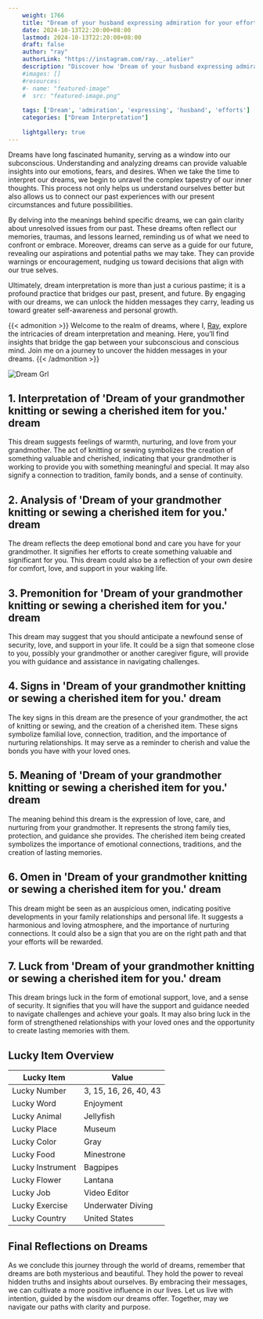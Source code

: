 ```yaml
---
    weight: 1766
    title: "Dream of your husband expressing admiration for your efforts."  # Assuming 'title' column exists
    date: 2024-10-13T22:20:00+08:00
    lastmod: 2024-10-13T22:20:00+08:00
    draft: false
    author: "ray"
    authorLink: "https://instagram.com/ray._.atelier"
    description: "Discover how 'Dream of your husband expressing admiration for your efforts.' can interpret your future and uncover its significant meanings in your life."
    #images: []
    #resources:
    #- name: "featured-image"
    #  src: "featured-image.png"
    
    tags: ['Dream', 'admiration', 'expressing', 'husband', 'efforts']
    categories: ["Dream Interpretation"]
    
    lightgallery: true
---
```

    
Dreams have long fascinated humanity, serving as a window into our subconscious. Understanding and analyzing dreams can provide valuable insights into our emotions, fears, and desires. When we take the time to interpret our dreams, we begin to unravel the complex tapestry of our inner thoughts. This process not only helps us understand ourselves better but also allows us to connect our past experiences with our present circumstances and future possibilities.

By delving into the meanings behind specific dreams, we can gain clarity about unresolved issues from our past. These dreams often reflect our memories, traumas, and lessons learned, reminding us of what we need to confront or embrace. Moreover, dreams can serve as a guide for our future, revealing our aspirations and potential paths we may take. They can provide warnings or encouragement, nudging us toward decisions that align with our true selves.

Ultimately, dream interpretation is more than just a curious pastime; it is a profound practice that bridges our past, present, and future. By engaging with our dreams, we can unlock the hidden messages they carry, leading us toward greater self-awareness and personal growth.

{{< admonition >}}
Welcome to the realm of dreams, where I, [Ray](https://instagram.com/ray._.atelier), explore the intricacies of dream interpretation and meaning. Here, you’ll find insights that bridge the gap between your subconscious and conscious mind. Join me on a journey to uncover the hidden messages in your dreams.
{{< /admonition >}}

![Dream Grl](https://cdn.pixabay.com/photo/2017/11/02/03/35/gothic-2910057_1280.jpg "Dream Grl")

## 1. Interpretation of 'Dream of your grandmother knitting or sewing a cherished item for you.' dream
 This dream suggests feelings of warmth, nurturing, and love from your grandmother. The act of knitting or sewing symbolizes the creation of something valuable and cherished, indicating that your grandmother is working to provide you with something meaningful and special. It may also signify a connection to tradition, family bonds, and a sense of continuity.

## 2. Analysis of 'Dream of your grandmother knitting or sewing a cherished item for you.' dream
 The dream reflects the deep emotional bond and care you have for your grandmother. It signifies her efforts to create something valuable and significant for you. This dream could also be a reflection of your own desire for comfort, love, and support in your waking life.

## 3. Premonition for 'Dream of your grandmother knitting or sewing a cherished item for you.' dream
 This dream may suggest that you should anticipate a newfound sense of security, love, and support in your life. It could be a sign that someone close to you, possibly your grandmother or another caregiver figure, will provide you with guidance and assistance in navigating challenges.

## 4. Signs in 'Dream of your grandmother knitting or sewing a cherished item for you.' dream
 The key signs in this dream are the presence of your grandmother, the act of knitting or sewing, and the creation of a cherished item. These signs symbolize familial love, connection, tradition, and the importance of nurturing relationships. It may serve as a reminder to cherish and value the bonds you have with your loved ones.

## 5. Meaning of 'Dream of your grandmother knitting or sewing a cherished item for you.' dream
 The meaning behind this dream is the expression of love, care, and nurturing from your grandmother. It represents the strong family ties, protection, and guidance she provides. The cherished item being created symbolizes the importance of emotional connections, traditions, and the creation of lasting memories.

## 6. Omen in 'Dream of your grandmother knitting or sewing a cherished item for you.' dream
 This dream might be seen as an auspicious omen, indicating positive developments in your family relationships and personal life. It suggests a harmonious and loving atmosphere, and the importance of nurturing connections. It could also be a sign that you are on the right path and that your efforts will be rewarded.

## 7. Luck from 'Dream of your grandmother knitting or sewing a cherished item for you.' dream
 This dream brings luck in the form of emotional support, love, and a sense of security. It signifies that you will have the support and guidance needed to navigate challenges and achieve your goals. It may also bring luck in the form of strengthened relationships with your loved ones and the opportunity to create lasting memories with them.

## Lucky Item Overview
| Lucky Item          | Value              |
|---------------|--------------------|
| Lucky Number        | 3, 15, 16, 26, 40, 43  |
| Lucky Word          | Enjoyment |
| Lucky Animal        | Jellyfish |
| Lucky Place         | Museum     |
| Lucky Color         | Gray     |
| Lucky Food          | Minestrone      |
| Lucky Instrument    | Bagpipes |
| Lucky Flower        | Lantana    |
| Lucky Job           | Video Editor       |
| Lucky Exercise      | Underwater Diving  |
| Lucky Country       | United States    |


##  Final Reflections on Dreams

As we conclude this journey through the world of dreams, remember that dreams are both mysterious and beautiful. They hold the power to reveal hidden truths and insights about ourselves. By embracing their messages, we can cultivate a more positive influence in our lives. Let us live with intention, guided by the wisdom our dreams offer. Together, may we navigate our paths with clarity and purpose.
